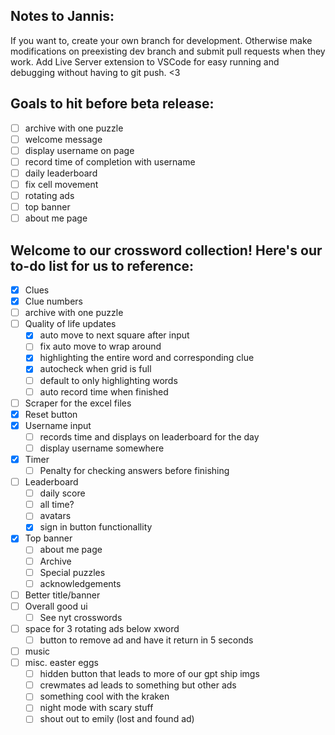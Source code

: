 ## Notes to Jannis:
If you want to, create your own branch for development. Otherwise make modifications on preexisting dev branch and submit pull requests when they work. Add Live Server extension to VSCode for easy running and debugging without having to git push. <3

## Goals to hit before beta release:
- [ ] archive with one puzzle
- [ ] welcome message
- [ ] display username on page
- [ ] record time of completion with username
- [ ] daily leaderboard
- [ ] fix cell movement
- [ ] rotating ads
- [ ] top banner
- [ ] about me page

## Welcome to our crossword collection! Here's our to-do list for us to reference:

- [x] Clues
- [x] Clue numbers
- [ ] archive with one puzzle
- [ ] Quality of life updates
    - [x] auto move to next square after input
    - [ ] fix auto move to wrap around
    - [x] highlighting the entire word and corresponding clue
    - [x] autocheck when grid is full
    - [ ] default to only highlighting words
    - [ ] auto record time when finished
- [ ] Scraper for the excel files
- [x] Reset button
- [x] Username input
    - [ ] records time and displays on leaderboard for the day
    - [ ] display username somewhere
- [x] Timer 
    - [ ] Penalty for checking answers before finishing
- [ ] Leaderboard
    - [ ] daily score
    - [ ] all time?
    - [ ] avatars
    - [x] sign in button functionallity
- [x] Top banner
    - [ ] about me page
    - [ ] Archive
    - [ ] Special puzzles
    - [ ] acknowledgements
- [ ] Better title/banner
- [ ] Overall good ui
    - [ ] See nyt crosswords
- [ ] space for 3 rotating ads below xword
    - [ ] button to remove ad and have it return in 5 seconds
- [ ] music
- [ ] misc. easter eggs
    - [ ] hidden button that leads to more of our gpt ship imgs
    - [ ] crewmates ad leads to something but other ads
    - [ ] something cool with the kraken
    - [ ] night mode with scary stuff
    - [ ] shout out to emily (lost and found ad)
